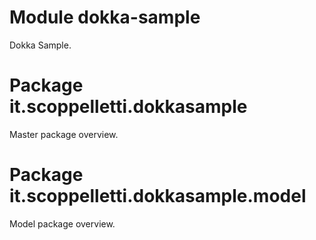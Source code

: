 # Module dokka-sample

Dokka Sample.

# Package it.scoppelletti.dokkasample

Master package overview.

# Package it.scoppelletti.dokkasample.model

Model package overview.
